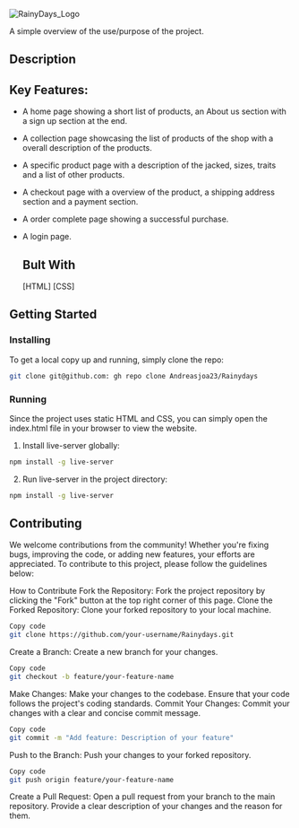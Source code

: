 ![RainyDays_Logo](https://github.com/Andreasjoa23/Rainydays/assets/147412848/473feae5-71de-410c-b7c8-f622adbe2370)

A simple overview of the use/purpose of the project.

## Description

## Key Features:
* A home page showing a short list of products, an About us section with a sign up section at the end.
* A collection page showcasing the list of products of the shop with a overall description of the products.
* A specific product page with a description of the jacked, sizes, traits and a list of other products.
* A checkout page with a overview of the product, a shipping address section and a payment section.
* A order complete page showing a successful purchase.
* A login page.

  ## Bult With
  [HTML]
  [CSS]

## Getting Started
  ### Installing

  To get a local copy up and running, simply clone the repo:
  ```bash
  git clone git@github.com: gh repo clone Andreasjoa23/Rainydays
  ```
  ### Running
  Since the project uses static HTML and CSS, you can simply open the index.html file in your browser to view the website.
  1. Install live-server globally:
```bash
npm install -g live-server
```
2. Run live-server in the project directory:
```bash
npm install -g live-server
```

## Contributing
  We welcome contributions from the community! Whether you're fixing bugs, improving the code, or adding new features, your efforts are appreciated. To contribute to this project, please follow the guidelines below:

  How to Contribute
  Fork the Repository: Fork the project repository by clicking the "Fork" button at the top right corner of this page.
  Clone the Forked Repository: Clone your forked repository to your local machine.
  ```bash
  Copy code
  git clone https://github.com/your-username/Rainydays.git
  ```
  Create a Branch: Create a new branch for your changes.
  
  ```bash
  Copy code
  git checkout -b feature/your-feature-name
  ```
  
  Make Changes: Make your changes to the codebase. Ensure that your code follows the project's coding standards.
  Commit Your Changes: Commit your changes with a clear and concise commit message.
  
  ```bash
  Copy code
  git commit -m "Add feature: Description of your feature"
  ```

  Push to the Branch: Push your changes to your forked repository.
  ```bash
  Copy code
  git push origin feature/your-feature-name
  ```
  Create a Pull Request: Open a pull request from your branch to the main repository. Provide a clear description of your changes and the reason for them.

